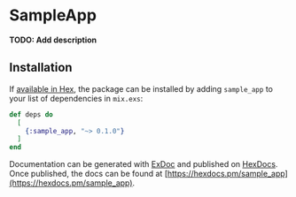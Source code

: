 # SampleApp

**TODO: Add description**

## Installation

If [available in Hex](https://hex.pm/docs/publish), the package can be installed
by adding `sample_app` to your list of dependencies in `mix.exs`:

```elixir
def deps do
  [
    {:sample_app, "~> 0.1.0"}
  ]
end
```

Documentation can be generated with [ExDoc](https://github.com/elixir-lang/ex_doc)
and published on [HexDocs](https://hexdocs.pm). Once published, the docs can
be found at [https://hexdocs.pm/sample_app](https://hexdocs.pm/sample_app).

